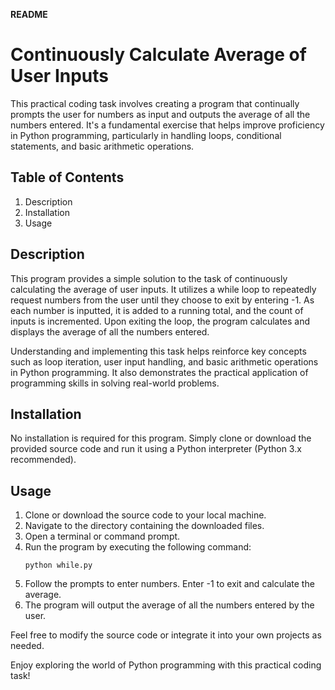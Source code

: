 **README**

# Continuously Calculate Average of User Inputs

This practical coding task involves creating a program that 
continually prompts the user for numbers as input and outputs the 
average of all the numbers entered. It's a fundamental exercise that 
helps improve proficiency in Python programming, particularly in 
handling loops, conditional statements, and basic arithmetic operations.

## Table of Contents
1. Description
2. Installation
3. Usage

## Description

This program provides a simple solution to the task of continuously 
calculating the average of user inputs. It utilizes a while loop to 
repeatedly request numbers from the user until they choose to exit by 
entering -1. As each number is inputted, it is added to a running 
total, and the count of inputs is incremented. Upon exiting the loop, 
the program calculates and displays the average of all the numbers 
entered.

Understanding and implementing this task helps reinforce key concepts 
such as loop iteration, user input handling, and basic arithmetic 
operations in Python programming. It also demonstrates the practical 
application of programming skills in solving real-world problems.

## Installation

No installation is required for this program. Simply clone or download 
the provided source code and run it using a Python interpreter (Python 
3.x recommended).

## Usage

1. Clone or download the source code to your local machine.
2. Navigate to the directory containing the downloaded files.
3. Open a terminal or command prompt.
4. Run the program by executing the following command:
   ```
   python while.py
   ```
5. Follow the prompts to enter numbers. Enter -1 to exit and calculate 
the average.
6. The program will output the average of all the numbers entered by 
the user.

Feel free to modify the source code or integrate it into your own 
projects as needed.

Enjoy exploring the world of Python programming with this practical 
coding task!
